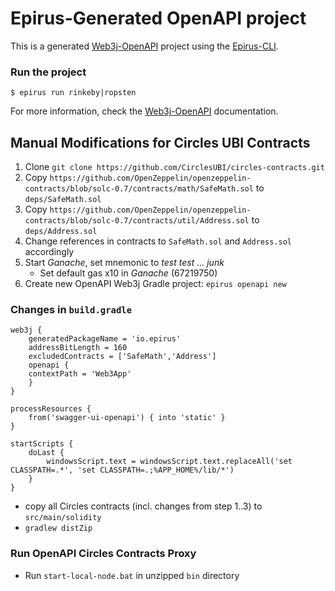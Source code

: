 # Epirus-Generated OpenAPI project
This is a generated [Web3j-OpenAPI](https://docs.web3j.io/web3j_openapi) project using the [Epirus-CLI](https://docs.epirus.io/).

### Run the project
```shell script
$ epirus run rinkeby|ropsten
```

For more information, check the [Web3j-OpenAPI](https://docs.web3j.io/web3j_openapi) documentation.

## Manual Modifications for Circles UBI Contracts

1. Clone `git clone https://github.com/CirclesUBI/circles-contracts.git`
2. Copy `https://github.com/OpenZeppelin/openzeppelin-contracts/blob/solc-0.7/contracts/math/SafeMath.sol` to `deps/SafeMath.sol`
3. Copy `https://github.com/OpenZeppelin/openzeppelin-contracts/blob/solc-0.7/contracts/util/Address.sol` to `deps/Address.sol`
4. Change references in contracts to `SafeMath.sol` and `Address.sol` accordingly
5. Start _Ganache_, set mnemonic to *test test ... junk*
   * Set default gas x10 in _Ganache_ (67219750)
6. Create new OpenAPI Web3j Gradle project: `epirus openapi new`

### Changes in `build.gradle`

```
web3j {
    generatedPackageName = 'io.epirus'
    addressBitLength = 160
    excludedContracts = ['SafeMath','Address']
    openapi {
    contextPath = 'Web3App'
    }
}

processResources {
    from('swagger-ui-openapi') { into 'static' }
}

startScripts {
    doLast {
        windowsScript.text = windowsScript.text.replaceAll('set CLASSPATH=.*', 'set CLASSPATH=.;%APP_HOME%/lib/*')
    }
}
```

* copy all Circles contracts (incl. changes from step 1..3) to `src/main/solidity`
* `gradlew distZip`

### Run OpenAPI Circles Contracts Proxy

* Run `start-local-node.bat` in unzipped `bin` directory